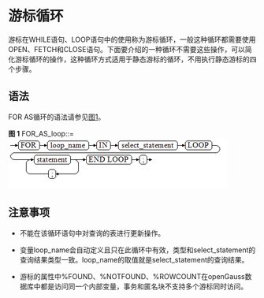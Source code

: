 # 游标循环<a name="ZH-CN_TOPIC_0289900667"></a>

游标在WHILE语句、LOOP语句中的使用称为游标循环，一般这种循环都需要使用OPEN、FETCH和CLOSE语句。下面要介绍的一种循环不需要这些操作，可以简化游标循环的操作，这种循环方式适用于静态游标的循环，不用执行静态游标的四个步骤。

## 语法<a name="zh-cn_topic_0283136850_zh-cn_topic_0237122246_zh-cn_topic_0059778239_s92d68947ac0f4661909c7c571b7c8222"></a>

FOR AS循环的语法请参见[图1](#zh-cn_topic_0283136850_zh-cn_topic_0237122246_zh-cn_topic_0059778239_fd1982700d7d8496a9358b5d029a0123b)。

**图 1**  FOR\_AS\_loop::=<a name="zh-cn_topic_0283136850_zh-cn_topic_0237122246_zh-cn_topic_0059778239_fd1982700d7d8496a9358b5d029a0123b"></a>  
![](figures/FOR_AS_loop.png "FOR_AS_loop")

## 注意事项<a name="zh-cn_topic_0283136850_zh-cn_topic_0237122246_zh-cn_topic_0059778239_s617705baa7ed48738372dea4725976b9"></a>

-   不能在该循环语句中对查询的表进行更新操作。
-   变量loop\_name会自动定义且只在此循环中有效，类型和select\_statement的查询结果类型一致。loop\_name的取值就是select\_statement的查询结果。

-   游标的属性中%FOUND、%NOTFOUND、%ROWCOUNT在openGauss数据库中都是访问同一个内部变量，事务和匿名块不支持多个游标同时访问。

